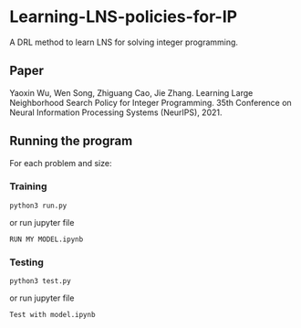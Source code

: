 # Learning-LNS-policies-for-IP

A DRL method to learn LNS for solving integer programming.

## Paper

Yaoxin Wu, Wen Song, Zhiguang Cao, Jie Zhang. Learning Large Neighborhood Search Policy for Integer Programming. 35th Conference on Neural Information Processing Systems (NeurIPS), 2021.

## Running the program

For each problem and size:

### Training

```
python3 run.py
```
or run jupyter file
```
RUN MY MODEL.ipynb
```

### Testing

```
python3 test.py
```
or run jupyter file
```
Test with model.ipynb
```
